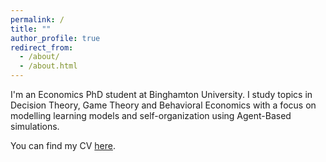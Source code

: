 ```yaml
---
permalink: /
title: ""
author_profile: true
redirect_from: 
  - /about/
  - /about.html
---
```


I'm an Economics PhD student at Binghamton University. I study topics in Decision Theory, Game Theory and Behavioral Economics with a focus on modelling learning models and self-organization using Agent-Based simulations.

You can find my CV [here](https://chriszosh1.github.io/files/cv.pdf).